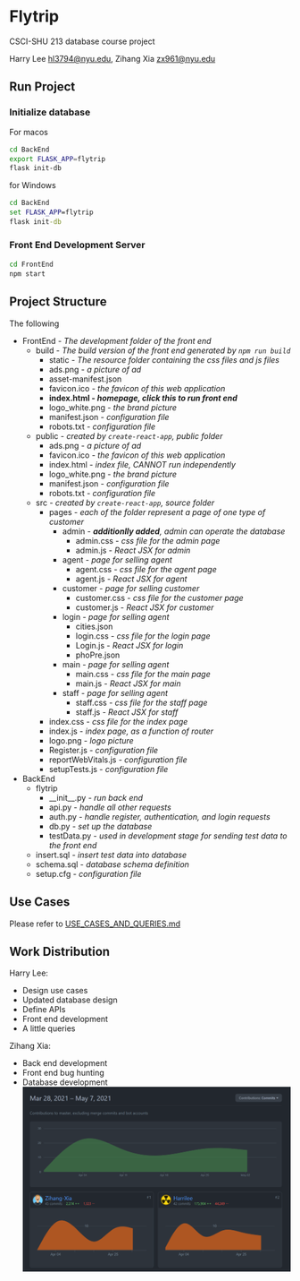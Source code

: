 # Flytrip
CSCI-SHU 213 database course project 

Harry Lee [hl3794@nyu.edu](mailto:hl3794@nyu.edu), 
Zihang Xia [zx961@nyu.edu](mailto:zx961@nyu.edu)

## Run Project
### Initialize database
For macos
```bash
cd BackEnd
export FLASK_APP=flytrip
flask init-db
```
for Windows
```bat
cd BackEnd
set FLASK_APP=flytrip
flask init-db
```
### Front End Development Server
```bat
cd FrontEnd
npm start
```

## Project Structure
The following 
- FrontEnd - *The development folder of the front end*
    - build - *The build version of the front end generated by `npm run build`*
        - static - *The resource folder containing the css files and js files*
        - ads.png - *a picture of ad*
        - asset-manifest.json
        - favicon.ico - *the favicon of this web application*
        - **index.html - *homepage, click this to run front end***
        - logo_white.png - *the brand picture*
        - manifest.json - *configuration file*
        - robots.txt - *configuration file*
    - public - *created by `create-react-app`, public folder*
        - ads.png - *a picture of ad*
        - favicon.ico - *the favicon of this web application*
        - index.html - *index file, CANNOT run independently*
        - logo_white.png - *the brand picture*
        - manifest.json - *configuration file*
        - robots.txt - *configuration file*
    - src - *created by `create-react-app`, source folder*
        - pages - *each of the folder represent a page of one type of customer*
            - admin - *__additionlly added__, admin can operate the database*
                - admin.css - *css file for the admin page*
                - admin.js - *React JSX for admin*
            - agent - *page for selling agent*
                - agent.css - *css file for the agent page*
                - agent.js - *React JSX for agent*
            - customer - *page for selling customer*
                - customer.css - *css file for the customer page*
                - customer.js - *React JSX for customer*
            - login - *page for selling agent*
                - cities.json
                - login.css - *css file for the login page*
                - Login.js - *React JSX for login*
                - phoPre.json
            - main - *page for selling agent*
                - main.css - *css file for the main page*
                - main.js - *React JSX for main*
            - staff - *page for selling agent*
                - staff.css - *css file for the staff page*
                - staff.js - *React JSX for staff*
        - index.css - *css file for the index page*
        - index.js - *index page, as a function of router*
        - logo.png - *logo picture*
        - Register.js - *configuration file*
        - reportWebVitals.js - *configuration file*
        - setupTests.js - *configuration file*
- BackEnd
    - flytrip
        - \_\_init__.py - *run back end*
        - api.py - *handle all other requests*
        - auth.py - *handle register, authentication, and login requests*
        - db.py - *set up the database*
        - testData.py - *used in development stage for sending test data to the front end*
    - insert.sql - *insert test data into database*
    - schema.sql - *database schema definition*
    - setup.cfg - *configuration file*
        
## Use Cases
Please refer to [USE_CASES_AND_QUERIES.md](./USE_CASES_AND_QUERIES.md)

## Work Distribution

Harry Lee:
- Design use cases
- Updated database design
- Define APIs
- Front end development
- A little queries

Zihang Xia:
- Back end development
- Front end bug hunting
- Database development
![img.png](img.png)
